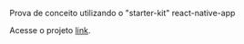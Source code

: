 
Prova de conceito utilizando o "starter-kit" react-native-app

Acesse o projeto [link](https://ronanoliveira.netlify.com/).